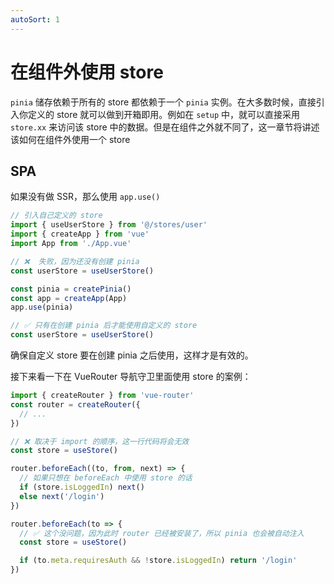 ```yaml
---
autoSort: 1
---
```


# 在组件外使用 store

`pinia` 储存依赖于所有的 store 都依赖于一个 `pinia` 实例。在大多数时候，直接引入你定义的 store 就可以做到开箱即用。例如在 `setup` 中，就可以直接采用 `store.xx` 来访问该 store 中的数据。但是在组件之外就不同了，这一章节将讲述该如何在组件外使用一个 store

## SPA

如果没有做 SSR，那么使用 `app.use()`

```js
// 引入自己定义的 store
import { useUserStore } from '@/stores/user'
import { createApp } from 'vue'
import App from './App.vue'

// ❌  失败，因为还没有创建 pinia
const userStore = useUserStore()

const pinia = createPinia()
const app = createApp(App)
app.use(pinia)

// ✅ 只有在创建 pinia 后才能使用自定义的 store
const userStore = useUserStore()
```

确保自定义 store 要在创建 pinia 之后使用，这样才是有效的。

接下来看一下在 VueRouter 导航守卫里面使用 store 的案例：

```js
import { createRouter } from 'vue-router'
const router = createRouter({
  // ...
})

// ❌ 取决于 import 的顺序，这一行代码将会无效
const store = useStore()

router.beforeEach((to, from, next) => {
  // 如果只想在 beforeEach 中使用 store 的话
  if (store.isLoggedIn) next()
  else next('/login')
})

router.beforeEach(to => {
  // ✅ 这个没问题，因为此时 router 已经被安装了，所以 pinia 也会被自动注入
  const store = useStore()

  if (to.meta.requiresAuth && !store.isLoggedIn) return '/login'
})
```
